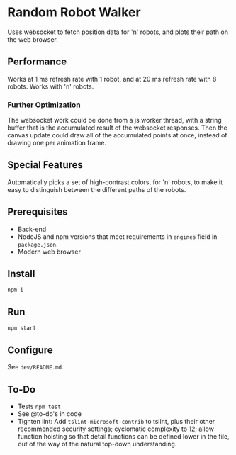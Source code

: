 # Random Robot Walker

Uses websocket to fetch position data for 'n' robots, and plots their path on the web browser.

## Performance

Works at 1 ms refresh rate with 1 robot, and at 20 ms refresh rate with 8 robots.  Works with 'n' robots.

### Further Optimization

The websocket work could be done from a js worker thread, with a string buffer that is the accumulated result of the websocket responses.  Then the canvas update could draw all of the accumulated points at once, instead of drawing one per animation frame.

## Special Features

Automatically picks a set of high-contrast colors, for 'n' robots, to make it easy to distinguish between the different paths of the robots.

## Prerequisites

* Back-end
* NodeJS and npm versions that meet requirements in `engines` field in `package.json`.
* Modern web browser

## Install

`npm i`

## Run

`npm start`

## Configure

See `dev/README.md`.

## To-Do

* Tests `npm test`
* See @to-do's in code
* Tighten lint: Add `tslint-microsoft-contrib` to tslint, plus their other recommended security settings; cyclomatic complexity to 12; allow function hoisting so that detail functions can be defined lower in the file, out of the way of the natural top-down understanding.
